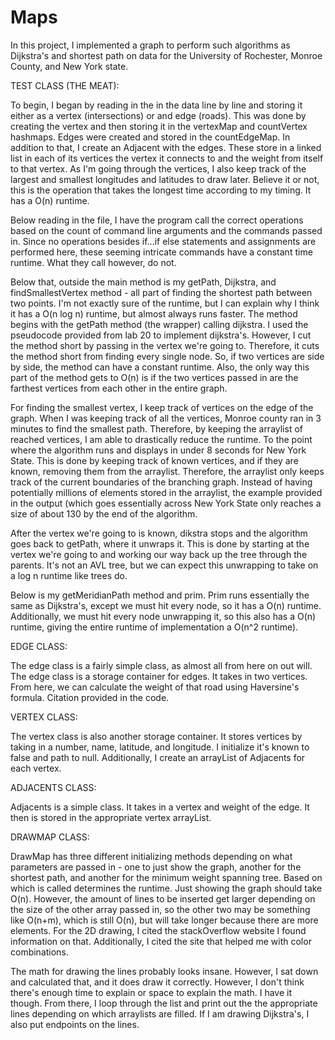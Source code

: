 # Maps

In this project, I implemented a graph to perform such algorithms as Dijkstra's and shortest path on data for the University of Rochester, Monroe County, and New York state.

TEST CLASS (THE MEAT):

To begin, I began by reading in the in the data line by line and storing it either as a vertex (intersections) or
and edge (roads).  This was done by creating the vertex and then storing it in the vertexMap and countVertex hashmaps.
Edges were created and stored in the countEdgeMap.  In addition to that, I create an Adjacent with the edges.  These
store in a linked list in each of its vertices the vertex it connects to and the weight from itself to that vertex.
As I'm going through the vertices, I also keep track of the largest and smallest longitudes and latitudes to draw
later.  Believe it or not, this is the operation that takes the longest time according to my timing.  It has a O(n)
runtime.

Below reading in the file, I have the program call the correct operations based on the count of command line arguments
and the commands passed in.  Since no operations besides if...if else statements and assignments are performed here, 
these seeming intricate commands have a constant time runtime.  What they call however, do not.

Below that, outside the main method is my getPath, Dijkstra, and findSmallestVertex method - all part of finding the
shortest path between two points.  I'm not exactly sure of the runtime, but I can explain why I think it has a 
O(n log n) runtime, but almost always runs faster.  The method begins with the getPath method (the wrapper) calling
dijkstra.  I used the pseudocode provided from lab 20 to implement dijkstra's.  However, I cut the method short by
passing in the vertex we're going to.  Therefore, it cuts the method short from finding every single node.  So, if
two vertices are side by side, the method can have a constant runtime.  Also, the only way this part of the method
gets to O(n) is if the two vertices passed in are the farthest vertices from each other in the entire graph.

For finding the smallest vertex, I keep track of vertices on the edge of the graph.  When I was keeping track of all
the vertices, Monroe county ran in 3 minutes to find the smallest path.  Therefore, by keeping the arraylist of 
reached vertices, I am able to drastically reduce the runtime.  To the point where the algorithm runs and displays
in under 8 seconds for New York State.  This is done by keeping track of known vertices, and if they are known,
removing them from the arraylist.  Therefore, the arraylist only keeps track of the current boundaries of the
branching graph.  Instead of having potentially millions of elements stored in the arraylist, the example provided 
in the output (which goes essentially across New York State only reaches a size of about 130 by the end of the 
algorithm.

After the vertex we're going to is known, dikstra stops and the algorithm goes back to getPath, where it unwraps it.
This is done by starting at the vertex we're going to and working our way back up the tree through the parents.
It's not an AVL tree, but we can expect this unwrapping to take on a log n runtime like trees do.

Below is my getMeridianPath method and prim.  Prim runs essentially the same as Dijkstra's, except we must hit every
node, so it has a O(n) runtime.  Additionally, we must hit every node unwrapping it, so this also has a O(n) runtime,
giving the entire runtime of implementation a O(n^2 runtime).

EDGE CLASS:

The edge class is a fairly simple class, as almost all from here on out will.  The edge class is a storage container
for edges.  It takes in two vertices.  From here, we can calculate the weight of that road using Haversine's formula.
Citation provided in the code.

VERTEX CLASS:

The vertex class is also another storage container.  It stores vertices by taking in a number, name, latitude,
and longitude.  I initialize it's known to false and path to null.  Additionally, I create an arrayList of Adjacents
for each vertex.

ADJACENTS CLASS:

Adjacents is a simple class.  It takes in a vertex and weight of the edge.  It then is stored in the appropriate 
vertex arrayList.

DRAWMAP CLASS:

DrawMap has three different initializing methods depending on what parameters are passed in - one to just show the 
graph, another for the shortest path, and another for the minimum weight spanning tree.  Based on which is called
determines the runtime.  Just showing the graph should take O(n).  However, the amount of lines to be inserted get
larger depending on the size of the other array passed in, so the other two may be something like O(n+m), which is
still O(n), but will take longer because there are more elements.  For the 2D drawing, I cited the stackOverflow
website I found information on that.  Additionally, I cited the site that helped me with color combinations.

The math for drawing the lines probably looks insane.  However, I sat down and calculated that, and it does draw it
correctly.  However, I don't think there's enough time to explain or space to explain the math. I have it though.
From there, I loop through the list and print out the the appropriate lines depending on which arraylists are filled.
If I am drawing Dijkstra's, I also put endpoints on the lines.

